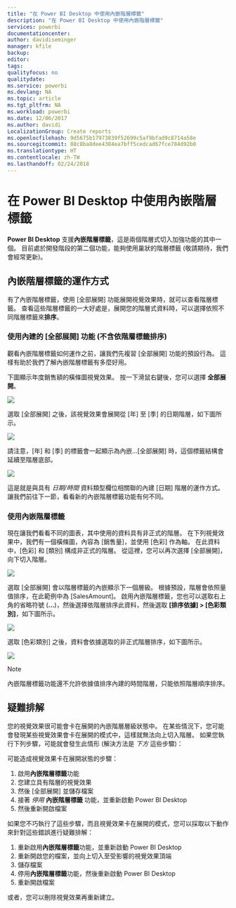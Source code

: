 ```yaml
---
title: "在 Power BI Desktop 中使用內嵌階層標籤"
description: "在 Power BI Desktop 中使用內嵌階層標籤"
services: powerbi
documentationcenter: 
author: davidiseminger
manager: kfile
backup: 
editor: 
tags: 
qualityfocus: no
qualitydate: 
ms.service: powerbi
ms.devlang: NA
ms.topic: article
ms.tgt_pltfrm: NA
ms.workload: powerbi
ms.date: 12/06/2017
ms.author: davidi
LocalizationGroup: Create reports
ms.openlocfilehash: 9d5675b17973839f52699c5af9bfad9c8714a58e
ms.sourcegitcommit: 88c8ba8dee4384ea7bff5cedcad67fce784d92b0
ms.translationtype: HT
ms.contentlocale: zh-TW
ms.lasthandoff: 02/24/2018
---
```

# <a name="use-inline-hierarchy-labels-in-power-bi-desktop"></a>在 Power BI Desktop 中使用內嵌階層標籤
**Power BI Desktop** 支援**內嵌階層標籤**，這是兩個階層式切入加強功能的其中一個。 目前處於開發階段的第二個功能，能夠使用巢狀的階層標籤 (敬請期待，我們會經常更新)。   

## <a name="how-inline-hierarchy-labels-work"></a>內嵌階層標籤的運作方式
有了內嵌階層標籤，使用 [全部展開] 功能展開視覺效果時，就可以查看階層標籤。 查看這些階層標籤的一大好處是，展開您的階層式資料時，可以選擇依照不同階層標籤來**排序**。

### <a name="using-the-built-in-expand-all-feature-without-sorting-by-hierarchy-labels"></a>使用內建的 [全部展開] 功能 (不含依階層標籤排序)
觀看內嵌階層標籤如何運作之前，讓我們先複習 [全部展開] 功能的預設行為。 這樣有助於我們了解內嵌階層標籤有多麼好用。

下圖顯示年度銷售額的橫條圖視覺效果。 按一下滑鼠右鍵後，您可以選擇 **全部展開**。

![](media/desktop-inline-hierarchy-labels/inlinehierarchy_4.png)

選取 [全部展開] 之後，該視覺效果會展開從 [年] 至 [季] 的日期階層，如下圖所示。

![](media/desktop-inline-hierarchy-labels/inlinehierarchy_5.png)

請注意，[年] 和 [季] 的標籤會一起顯示為內嵌...[全部展開] 時，這個標籤結構會延續至階層底部。

![](media/desktop-inline-hierarchy-labels/inlinehierarchy_6.png)

這是就是與具有 *日期/時間* 資料類型欄位相關聯的內建 [日期] 階層的運作方式。 讓我們前往下一節，看看新的內嵌階層標籤功能有何不同。

### <a name="using-inline-hierarchy-labels"></a>使用內嵌階層標籤
現在讓我們看看不同的圖表，其中使用的資料具有非正式的階層。 在下列視覺效果中，我們有一個橫條圖，內容為 [銷售量]，並使用 [色彩] 作為軸。 在此資料中，[色彩] 和 [類別] 構成非正式的階層。 從這裡，您可以再次選擇 [全部展開]，向下切入階層。

![](media/desktop-inline-hierarchy-labels/inlinehierarchy_7.png)

選取 [全部展開] 會以階層標籤的內嵌顯示下一個層級。 根據預設，階層會依照量值排序，在此範例中為 [SalesAmount]。 啟用內嵌階層標籤，您也可以選取右上角的省略符號 (**...**)，然後選擇依階層排序此資料，然後選取 **[排序依據] > [色彩類別]**，如下圖所示。

![](media/desktop-inline-hierarchy-labels/inlinehierarchy_8.png)

選取 [色彩類別] 之後，資料會依據選取的非正式階層排序，如下圖所示。

![](media/desktop-inline-hierarchy-labels/inlinehierarchy_9.png)

> [!NOTE]
> 內嵌階層標籤功能還不允許依據值排序內建的時間階層，只能依照階層順序排序。
> 
> 

## <a name="troubleshooting"></a>疑難排解
您的視覺效果很可能會卡在展開的內嵌階層層級狀態中。 在某些情況下，您可能會發現某些視覺效果會卡在展開的模式中，這樣就無法向上切入階層。 如果您執行下列步驟，可能就會發生此情形 (解決方法是 *下方* 這些步驟)：

可能造成視覺效果卡在展開狀態的步驟：

1. 啟用**內嵌階層標籤**功能
2. 您建立具有階層的視覺效果
3. 然後 [全部展開] 並儲存檔案
4. 接著 *停用* **內嵌階層標籤** 功能，並重新啟動 Power BI Desktop
5. 然後重新開啟檔案

如果您不巧執行了這些步驟，而且視覺效果卡在展開的模式，您可以採取以下動作來針對這些錯誤進行疑難排解：

1. 重新啟用**內嵌階層標籤**功能，並重新啟動 Power BI Desktop
2. 重新開啟您的檔案，並向上切入至受影響的視覺效果頂端
3. 儲存檔案
4. 停用**內嵌階層標籤**功能，然後重新啟動 Power BI Desktop
5. 重新開啟檔案

或者，您可以刪除視覺效果再重新建立。

